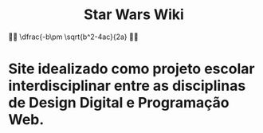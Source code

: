 <div align="center">
  <h1>Star Wars Wiki</h1>
</div>

 \dfrac{-b\pm \sqrt{b^2-4ac}{2a} 


# Site idealizado como projeto escolar interdisciplinar entre as disciplinas de Design Digital e Programação Web.
